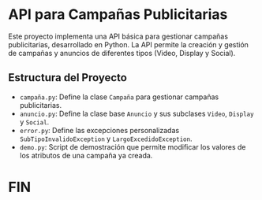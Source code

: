# API para Campañas Publicitarias

Este proyecto implementa una API básica para gestionar campañas publicitarias, desarrollado en Python. La API permite la creación y gestión de campañas y anuncios de diferentes tipos (Video, Display y Social).

## Estructura del Proyecto

- `campaña.py`: Define la clase `Campaña` para gestionar campañas publicitarias.
- `anuncio.py`: Define la clase base `Anuncio` y sus subclases `Video`, `Display` y `Social`.
- `error.py`: Define las excepciones personalizadas `SubTipoInvalidoException` y `LargoExcedidoException`.
- `demo.py`: Script de demostración que permite modificar los valores de los atributos de una campaña ya creada.

# FIN